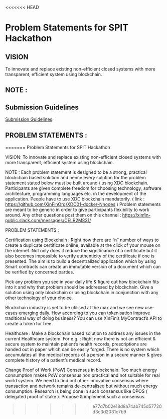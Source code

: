 <<<<<<< HEAD
# Problem Statements for SPIT Hackathon

## VISION
To innovate and replace existing non-efficient closed systems with more transparent, efficient system using blockchain.

## NOTE :


## Submission Guidelines
 [Submission Guidelines](./submission-guide/SubmissionGuide).

## PROBLEM STATEMENTS :
=======
Problem Statements for SPIT Hackathon

VISION: To innovate and replace existing non-efficient closed systems with more transparent, efficient system using blockchain.

NOTE :
Each problem statement is designed to be a strong, practical blockchain based solution and hence every solution for the problem statement stated below must be built around / using XDC blockchain.
Participants are given complete freedom for choosing technology, software architecture, programming languages etc. in the development of the application.
People have to use XDC blockchain mandatorily. ( link : https://github.com/XinFinOrg/XDC01-docker-Nnodes )
Problem statements are meant to be generic in order to give participants flexibility to work around.
Any other questions post them on this channel : https://xinfin-public.slack.com/messages/CELR2M831/

PROBLEM STATEMENTS :

Certification using Blockchain :
Right now there are “n” number of ways to create a duplicate certificate online, available at the click of your mouse on the internet. Not only does it reduce the significance of a certificate but it also becomes impossible to verify authenticity of the certificate if one is presented.
The aim is to build a decentralized application which by using Smart contracts can create an immutable version of a document which can be verified by concerned parties.


Pick any problem you see in your daily life & figure out how blockchain fits into it and why that problem should be addressed by blockchain. Give a solution using only blockchain or using blockchain in conjunction with any other technology of your choice.


Blockchain industry is yet to be utilised at the max and we see new use-cases emerging daily. How according to you can tokenisation improve traditional way of doing business? You can use XinFin’s MyContract’s API to create a token for free.


Healthcare :
Make a blockchain based solution to address any issues in the current Healthcare system.
For e.g. : Right now there is not an efficient & secure system to maintain patient’s health records, prescriptions are handed out in paper which can be easily forged. There is no system which accumulates all the medical records of a person in a secure manner & gives complete history of a patient’s medical record.


Change Proof of Work (PoW) Consensus in blockchain: Too much energy consumption makes PoW consensus non practical and not suitable for real world system. We need to find out other innovative consensus where transaction and network remains de-centralised but without much energy consumption. Research is being done in such consensus like DPOS ( delegated proof of stake ). Propose & implement such a consensus.
>>>>>>> e77d7b02e18d8a74ab745d57720d3c3d2031c7b9
